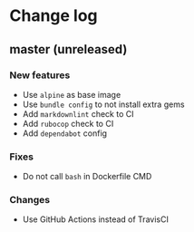# Change log

## master (unreleased)

### New features

* Use `alpine` as base image
* Use `bundle config` to not install extra gems
* Add `markdownlint` check to CI
* Add `rubocop` check to CI
* Add `dependabot` config

### Fixes

* Do not call `bash` in Dockerfile CMD

### Changes

* Use GitHub Actions instead of TravisCI
